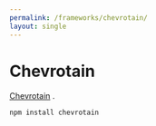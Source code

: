 ```yaml
---
permalink: /frameworks/chevrotain/
layout: single
---
```


Chevrotain
==========

[Chevrotain](https://chevrotain.io) .

~~~
npm install chevrotain

~~~
